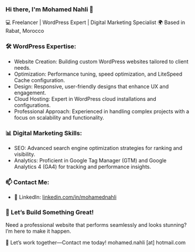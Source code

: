 ### Hi there, I'm Mohamed Nahli 👋
💻 Freelancer | WordPress Expert | Digital Marketing Specialist
🌍 Based in Rabat, Morocco

### 🛠️ WordPress Expertise:
- Website Creation: Building custom WordPress websites tailored to client needs.
- Optimization: Performance tuning, speed optimization, and LiteSpeed Cache configuration.
- Design: Responsive, user-friendly designs that enhance UX and engagement.
- Cloud Hosting: Expert in WordPress cloud installations and configurations.
- Professional Approach: Experienced in handling complex projects with a focus on scalability and functionality.

### 📊 Digital Marketing Skills:
- SEO: Advanced search engine optimization strategies for ranking and visibility.
- Analytics: Proficient in Google Tag Manager (GTM) and Google Analytics 4 (GA4) for tracking and performance insights.

### 📫 Contact Me:
- 💼 LinkedIn: [linkedin.com/in/mohamednahli](https://linkedin.com/in/mohamednahli)

### 📩 Let’s Build Something Great!
Need a professional website that performs seamlessly and looks stunning? I’m here to make it happen.

💼 Let’s work together—Contact me today!
mohamed.nahli [at] hotmail.com
